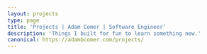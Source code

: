 ```yaml
---
layout: projects
type: page
title: 'Projects | Adam Comer | Software Engineer'
description: 'Things I built for fun to learn something new.'
canonical: https://adambcomer.com/projects/
---
```

